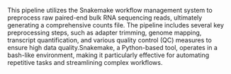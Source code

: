 This pipeline utilizes the Snakemake workflow management system to preprocess raw paired-end bulk RNA sequencing reads, ultimately generating a comprehensive counts file. The pipeline includes several key preprocessing steps, such as adapter trimming, genome mapping, transcript quantification, and various quality control (QC) measures to ensure high data quality.Snakemake, a Python-based tool, operates in a bash-like environment, making it particularly effective for automating repetitive tasks and streamlining complex workflows.
